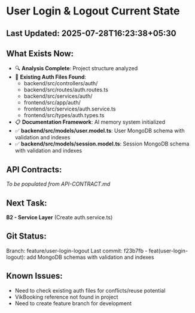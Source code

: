 # User Login & Logout Current State

## Last Updated: 2025-07-28T16:23:38+05:30

## What Exists Now:
<!-- AI updates this after each task -->
- 🔍 **Analysis Complete**: Project structure analyzed
- 📁 **Existing Auth Files Found**: 
  - backend/src/controllers/auth/
  - backend/src/routes/auth.routes.ts
  - backend/src/services/auth/
  - frontend/src/app/auth/
  - frontend/src/services/auth.service.ts
  - frontend/src/types/auth.types.ts
- 📋 **Documentation Framework**: AI memory system initialized
- ✅ **backend/src/models/user.model.ts**: User MongoDB schema with validation and indexes
- ✅ **backend/src/models/session.model.ts**: Session MongoDB schema with validation and indexes

## API Contracts:
<!-- Copy from API-CONTRACT.md once created -->
*To be populated from API-CONTRACT.md*

## Next Task: 
**B2 - Service Layer** (Create auth.service.ts)

## Git Status:
<!-- Last commit hash and message -->
Branch: feature/user-login-logout
Last commit: f23b7fb - feat(user-login-logout): add MongoDB schemas with validation and indexes

## Known Issues:
<!-- Any problems discovered -->
- Need to check existing auth files for conflicts/reuse potential
- VikBooking reference not found in project
- Need to create feature branch for development
